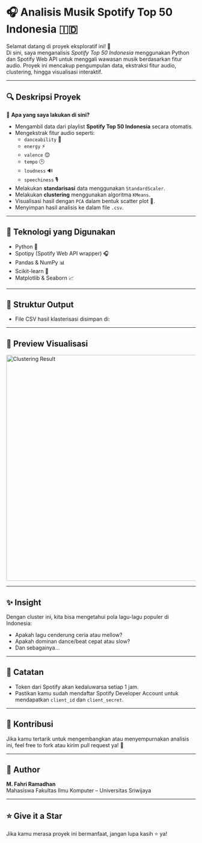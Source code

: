 # 🎧 Analisis Musik Spotify Top 50 Indonesia 🇮🇩

Selamat datang di proyek eksploratif ini! 🚀  
Di sini, saya menganalisis *Spotify Top 50 Indonesia* menggunakan Python dan Spotify Web API untuk menggali wawasan musik berdasarkan fitur audio. Proyek ini mencakup pengumpulan data, ekstraksi fitur audio, clustering, hingga visualisasi interaktif.  

---

## 🔍 Deskripsi Proyek

🎵 **Apa yang saya lakukan di sini?**

- Mengambil data dari playlist **Spotify Top 50 Indonesia** secara otomatis.
- Mengekstrak fitur audio seperti:
  - `danceability` 💃
  - `energy` ⚡
  - `valence` 😊
  - `tempo` 🕒
  - `loudness` 🔊
  - `speechiness` 🎙️
- Melakukan **standarisasi** data menggunakan `StandardScaler`.
- Melakukan **clustering** menggunakan algoritma `KMeans`.
- Visualisasi hasil dengan `PCA` dalam bentuk scatter plot 🎯.
- Menyimpan hasil analisis ke dalam file `.csv`.

---

## 🧠 Teknologi yang Digunakan

- Python 🐍
- Spotipy (Spotify Web API wrapper) 🎧
- Pandas & NumPy 📊
- Scikit-learn 🤖
- Matplotlib & Seaborn 📈

---

## 📂 Struktur Output

- File CSV hasil klasterisasi disimpan di:


---

## 📸 Preview Visualisasi

<img src="https://github.com/username/repo-name/blob/main/preview.png" alt="Clustering Result" width="600"/>

---

## ✨ Insight

Dengan cluster ini, kita bisa mengetahui pola lagu-lagu populer di Indonesia:
- Apakah lagu cenderung ceria atau mellow?
- Apakah dominan dance/beat cepat atau slow?
- Dan sebagainya…

---

## 📌 Catatan

- Token dari Spotify akan kedaluwarsa setiap 1 jam.
- Pastikan kamu sudah mendaftar Spotify Developer Account untuk mendapatkan `client_id` dan `client_secret`.

---

## 🤝 Kontribusi

Jika kamu tertarik untuk mengembangkan atau menyempurnakan analisis ini, feel free to fork atau kirim pull request ya! 💬

---

## 🪪 Author

**M. Fahri Ramadhan**  
Mahasiswa Fakultas Ilmu Komputer – Universitas Sriwijaya  


---

## ⭐ Give it a Star

Jika kamu merasa proyek ini bermanfaat, jangan lupa kasih ⭐ ya!

